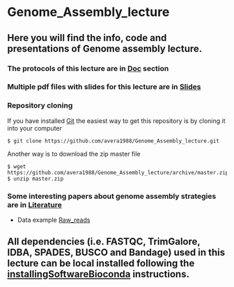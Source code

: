 # Genome_Assembly_lecture

## Here you will find the info, code and presentations of Genome assembly lecture.


### The protocols of this lecture are in [Doc](https://github.com/avera1988/Genome_Assembly_lecture/tree/master/Doc) section

### Multiple pdf files with slides for this lecture are in [Slides](https://github.com/avera1988/Genome_Assembly_lecture/tree/master/Slides)

### Repository cloning 

If you have installed [Git](https://git-scm.com/) the easiest way to get this repository is by cloning it into your computer
```console
$ git clone https://github.com/avera1988/Genome_Assembly_lecture.git
```
 Another way is to download the zip master file
 
 ```console
 $ wget https://github.com/avera1988/Genome_Assembly_lecture/archive/master.zip
 $ unzip master.zip
 ```

### Some interesting papers about genome assembly strategies are in [Literature](https://github.com/avera1988/Genome_Assembly_lecture/tree/master/literature)

* Data example [Raw_reads](https://osu.box.com/s/ihc3scdel2xa3sjujus3bl4bjbp3l5vy)

## All dependencies (i.e. FASTQC, TrimGalore, IDBA, SPADES, BUSCO and Bandage) used in this lecture can be local installed following the [installingSoftwareBioconda](https://github.com/avera1988/Genome_Assembly_lecture/blob/master/Doc/installingSoftwareBioconda.md) instructions.

